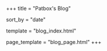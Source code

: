 +++
title = "Patbox's Blog"

sort_by = "date" 

template = "blog_index.html" 

page_template = "blog_page.html"
+++

